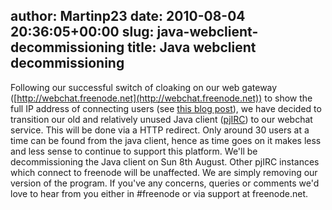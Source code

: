 author: Martinp23
date: 2010-08-04 20:36:05+00:00
slug: java-webclient-decommissioning
title: Java webclient decommissioning
---

Following our successful switch of cloaking on our web gateway ([http://webchat.freenode.net](http://webchat.freenode.net)) to show the full IP address of connecting users (see [this blog post](http://blog.freenode.net/2010/06/freenode-webchat-changes/)), we have decided to transition our old and relatively unused Java client ([pjIRC](http://www.pjirc.com/main.php)) to our webchat service. This will be done via a HTTP redirect.
Only around 30 users at a time can be found from the java client, hence as time goes on it makes less and less sense to continue to support this platform. We'll be decommissioning the Java client on Sun 8th August.
Other pjIRC instances which connect to freenode will be unaffected. We are simply removing our version of the program.
If you've any concerns, queries or comments we'd love to hear from you either in #freenode or via support at freenode.net.
